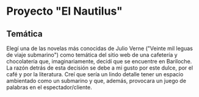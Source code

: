 # Proyecto "El Nautilus"

## Temática

Elegí una de las novelas más conocidas de Julio Verne ("Veinte mil leguas de viaje submarino") como temática del sitio web de una cafetería y chocolatería que, imaginariamente, decidí que se encuentre en Bariloche. La razón detrás de esta decisión se debe a mi gusto por este dulce, por el café y por la literatura. Creí que sería un lindo detalle tener un espacio ambientado como un submarino y que, además, provocara un juego de palabras en el espectador/cliente.
